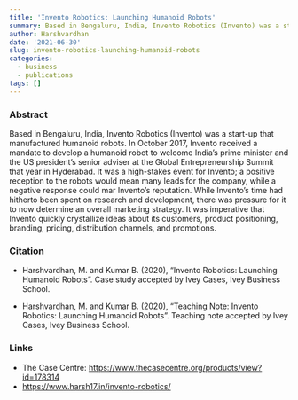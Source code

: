 ```yaml
---
title: 'Invento Robotics: Launching Humanoid Robots'
summary: Based in Bengaluru, India, Invento Robotics (Invento) was a start-up that manufactured humanoid robots. In October 2017, Invento received a mandate to develop a humanoid robot to welcome India’s prime minister and the US president’s senior adviser at the Global Entrepreneurship Summit that year in Hyderabad. It was a high-stakes event for Invento; a positive reception to the robots would mean many leads for the company, while a negative response could mar Invento’s reputation. While Invento’s time had hitherto been spent on research and development, there was pressure for it to now determine an overall marketing strategy. It was imperative that Invento quickly crystallize ideas about its customers, product positioning, branding, pricing, distribution channels, and promotions.
author: Harshvardhan
date: '2021-06-30'
slug: invento-robotics-launching-humanoid-robots
categories:
  - business
  - publications
tags: []
---
```


### Abstract
Based in Bengaluru, India, Invento Robotics (Invento) was a start-up that manufactured humanoid robots. In October 2017, Invento received a mandate to develop a humanoid robot to welcome India’s prime minister and the US president’s senior adviser at the Global Entrepreneurship Summit that year in Hyderabad. It was a high-stakes event for Invento; a positive reception to the robots would mean many leads for the company, while a negative response could mar Invento’s reputation. While Invento’s time had hitherto been spent on research and development, there was pressure for it to now determine an overall marketing strategy. It was imperative that Invento quickly crystallize ideas about its customers, product positioning, branding, pricing, distribution channels, and promotions.

### Citation
- Harshvardhan, M. and Kumar B. (2020), “Invento Robotics: Launching Humanoid Robots”. Case study accepted by Ivey Cases, Ivey Business School.

- Harshvardhan, M. and Kumar B. (2020), “Teaching Note: Invento Robotics: Launching Humanoid Robots”. Teaching note accepted by Ivey Cases, Ivey Business School.

### Links
- The Case Centre: https://www.thecasecentre.org/products/view?id=178314
- https://www.harsh17.in/invento-robotics/ 
